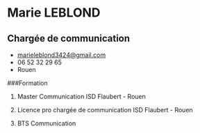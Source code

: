 # Marie LEBLOND 
## Chargée de communication 
* marieleblond3424@gmail.com
* 06 52 32 29 65
* Rouen 

###Formation 
1. Master Communication 
ISD Flaubert - Rouen 

2. Licence pro chargée de communication 
ISD Flaubert - Rouen 

3. BTS Communication 



